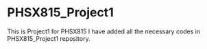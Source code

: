 # PHSX815_Project1
This is Project1 for PHSX815
I have added all the necessary codes in PHSX815_Project1 repository. 
